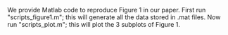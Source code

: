 We provide Matlab code to reproduce Figure 1 in our paper. First run "scripts_figure1.m"; this will generate all the data stored in .mat files. Now run "scripts_plot.m"; this will plot the 3 subplots of Figure 1.
